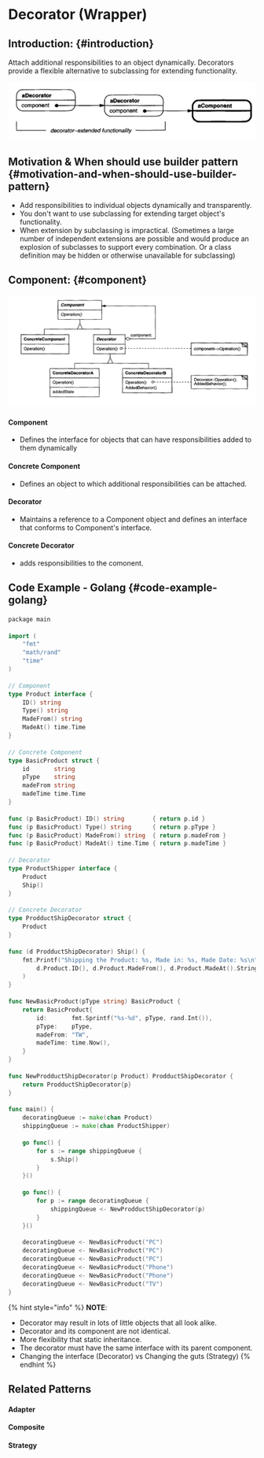 # Decorator \(Wrapper\)

## Introduction: {#introduction}

Attach additional responsibilities to an object dynamically. Decorators provide a flexible alternative to subclassing for extending functionality.

![](../.gitbook/assets/image%20%2818%29.png)

## Motivation & When should use builder pattern {#motivation-and-when-should-use-builder-pattern}

* ​Add responsibilities to individual objects dynamically and transparently.
* You don't want to use subclassing for extending target object's functionality.
* When extension by subclassing is impractical.  \(Sometimes a large number of independent extensions are possible and would produce an explosion of subclasses to support every combination. Or a class definition may be hidden or otherwise unavailable for subclassing\)

## Component: {#component}

![](../.gitbook/assets/image%20%2815%29.png)

#### Component

* Defines the interface for objects that can have responsibilities added to them dynamically

#### Concrete Component

* Defines an object to which additional responsibilities can be attached.

#### Decorator

* Maintains a reference to a Component object and defines an interface that conforms to Component's interface.  

#### Concrete Decorator

* adds responsibilities to the comonent.

## Code Example - Golang {#code-example-golang}

```go
​​package main

import (
	"fmt"
	"math/rand"
	"time"
)

// Component
type Product interface {
	ID() string
	Type() string
	MadeFrom() string
	MadeAt() time.Time
}

// Concrete Component
type BasicProduct struct {
	id       string
	pType    string
	madeFrom string
	madeTime time.Time
}

func (p BasicProduct) ID() string        { return p.id }
func (p BasicProduct) Type() string      { return p.pType }
func (p BasicProduct) MadeFrom() string  { return p.madeFrom }
func (p BasicProduct) MadeAt() time.Time { return p.madeTime }

// Decorator
type ProductShipper interface {
	Product
	Ship()
}

// Concrete Decorator
type ProdductShipDecorator struct {
	Product
}

func (d ProdductShipDecorator) Ship() {
	fmt.Printf("Shipping the Product: %s, Made in: %s, Made Date: %s\n",
		d.Product.ID(), d.Product.MadeFrom(), d.Product.MadeAt().String(),
	)
}

func NewBasicProduct(pType string) BasicProduct {
	return BasicProduct{
		id:       fmt.Sprintf("%s-%d", pType, rand.Int()),
		pType:    pType,
		madeFrom: "TW",
		madeTime: time.Now(),
	}
}

func NewProdductShipDecorator(p Product) ProdductShipDecorator {
	return ProdductShipDecorator{p}
}

func main() {
	decoratingQueue := make(chan Product)
	shippingQueue := make(chan ProductShipper)

	go func() {
		for s := range shippingQueue {
			s.Ship()
		}
	}()

	go func() {
		for p := range decoratingQueue {
			shippingQueue <- NewProdductShipDecorator(p)
		}
	}()

	decoratingQueue <- NewBasicProduct("PC")
	decoratingQueue <- NewBasicProduct("PC")
	decoratingQueue <- NewBasicProduct("PC")
	decoratingQueue <- NewBasicProduct("Phone")
	decoratingQueue <- NewBasicProduct("Phone")
	decoratingQueue <- NewBasicProduct("TV")
}

```

{% hint style="info" %}
**NOTE**:

* Decorator may result in lots of little objects that all look alike.
* Decorator and its component are not identical.
* More flexibility that static inheritance.
* The decorator must have the same interface with its parent component.
* Changing the interface \(Decorator\) vs Changing the guts \(Strategy\)
{% endhint %}



## Related Patterns

#### ​Adapter

#### Composite

#### Strategy

​

